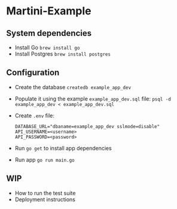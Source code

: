# Martini-Example


## System dependencies

* Install Go `brew install go`
* Install Postgres `brew install postgres`

## Configuration

* Create the database `createdb example_app_dev`

* Populate it using the example `example_app_dev.sql` file:
  `psql -d example_app_dev < example_app_dev.sql`

* Create `.env` file:
  ```
  DATABASE_URL="dbaname=example_app_dev sslmode=disable"
  API_USERNAME=<username>
  API_PASSWORD=<password>
  ```

* Run `go get` to install app dependencies

* Run app `go run main.go`

## WIP

* How to run the test suite
* Deployment instructions
